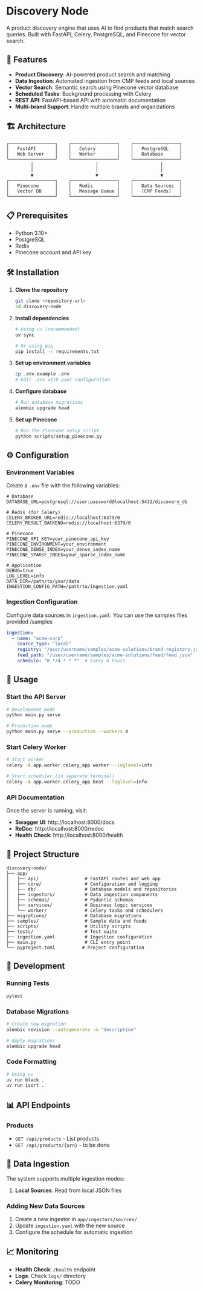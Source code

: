 # Discovery Node

A product discovery engine that uses AI to find products that match search queries. Built with FastAPI, Celery, PostgreSQL, and Pinecone for vector search.

## 🚀 Features

- **Product Discovery**: AI-powered product search and matching
- **Data Ingestion**: Automated ingestion from CMP feeds and local sources
- **Vector Search**: Semantic search using Pinecone vector database
- **Scheduled Tasks**: Background processing with Celery
- **REST API**: FastAPI-based API with automatic documentation
- **Multi-brand Support**: Handle multiple brands and organizations

## 🏗️ Architecture

```
┌─────────────────┐    ┌─────────────────┐    ┌─────────────────┐
│   FastAPI       │    │   Celery        │    │   PostgreSQL    │
│   Web Server    │    │   Worker        │    │   Database      │
└─────────────────┘    └─────────────────┘    └─────────────────┘
         │                       │                       │
         │                       │                       │
         ▼                       ▼                       ▼
┌─────────────────┐    ┌─────────────────┐    ┌─────────────────┐
│   Pinecone      │    │   Redis         │    │   Data Sources  │
│   Vector DB     │    │   Message Queue │    │   (CMP Feeds)   │
└─────────────────┘    └─────────────────┘    └─────────────────┘
```

## 📋 Prerequisites

- Python 3.10+
- PostgreSQL
- Redis
- Pinecone account and API key

## 🛠️ Installation

1. **Clone the repository**
   ```bash
   git clone <repository-url>
   cd discovery-node
   ```

2. **Install dependencies**
   ```bash
   # Using uv (recommended)
   uv sync
   
   # Or using pip
   pip install -r requirements.txt
   ```

3. **Set up environment variables**
   ```bash
   cp .env.example .env
   # Edit .env with your configuration
   ```

4. **Configure database**
   ```bash
   # Run database migrations
   alembic upgrade head
   ```

5. **Set up Pinecone**
   ```bash
   # Run the Pinecone setup script
   python scripts/setup_pinecone.py
   ```

## ⚙️ Configuration

### Environment Variables

Create a `.env` file with the following variables:

```env
# Database
DATABASE_URL=postgresql://user:password@localhost:5432/discovery_db

# Redis (for Celery)
CELERY_BROKER_URL=redis://localhost:6379/0
CELERY_RESULT_BACKEND=redis://localhost:6379/0

# Pinecone
PINECONE_API_KEY=your_pinecone_api_key
PINECONE_ENVIRONMENT=your_environment
PINECONE_DENSE_INDEX=your_dense_index_name
PINECONE_SPARSE_INDEX=your_sparse_index_name

# Application
DEBUG=true
LOG_LEVEL=info
DATA_DIR=/path/to/your/data
INGESTION_CONFIG_PATH=/path/to/ingestion.yaml
```

### Ingestion Configuration

Configure data sources in `ingestion.yaml`:
You can use the samples files provided /samples  

```yaml
ingestion:
  - name: "acme-corp"
    source_type: "local"
    registry: "/user/username/samples/acme-solutions/brand-registory.json"
    feed_path: "/user/username/samples/acme-solutions/feed/feed.json"
    schedule: "0 */4 * * *"  # Every 4 hours
```

## 🚀 Usage

### Start the API Server

```bash
# Development mode
python main.py serve

# Production mode
python main.py serve --production --workers 4
```

### Start Celery Worker

```bash
# Start worker
celery -A app.worker.celery_app worker --loglevel=info

# Start scheduler (in separate terminal)
celery -A app.worker.celery_app beat --loglevel=info
```

### API Documentation

Once the server is running, visit:
- **Swagger UI**: http://localhost:8000/docs
- **ReDoc**: http://localhost:8000/redoc
- **Health Check**: http://localhost:8000/health

## 📁 Project Structure

```
discovery-node/
├── app/
│   ├── api/                 # FastAPI routes and web app
│   ├── core/                # Configuration and logging
│   ├── db/                  # Database models and repositories
│   ├── ingestors/           # Data ingestion components
│   ├── schemas/             # Pydantic schemas
│   ├── services/            # Business logic services
│   └── worker/              # Celery tasks and schedulers
├── migrations/              # Database migrations
├── samples/                 # Sample data and feeds
├── scripts/                 # Utility scripts
├── tests/                   # Test suite
├── ingestion.yaml           # Ingestion configuration
├── main.py                  # CLI entry point
└── pyproject.toml          # Project configuration
```

## 🔧 Development

### Running Tests

```bash
pytest
```

### Database Migrations

```bash
# Create new migration
alembic revision --autogenerate -m "description"

# Apply migrations
alembic upgrade head
```

### Code Formatting

```bash
# Using uv
uv run black .
uv run isort .
```

## 📊 API Endpoints

### Products
- `GET /api/products` - List products
- `GET /api/products/{urn}` - to be done



## 🔄 Data Ingestion

The system supports multiple ingestion modes:

1. **Local Sources**: Read from local JSON files


### Adding New Data Sources

1. Create a new ingestor in `app/ingestors/sources/`
2. Update `ingestion.yaml` with the new source
3. Configure the schedule for automatic ingestion

## 📈 Monitoring

- **Health Check**: `/health` endpoint
- **Logs**: Check `logs/` directory
- **Celery Monitoring**: TODO


